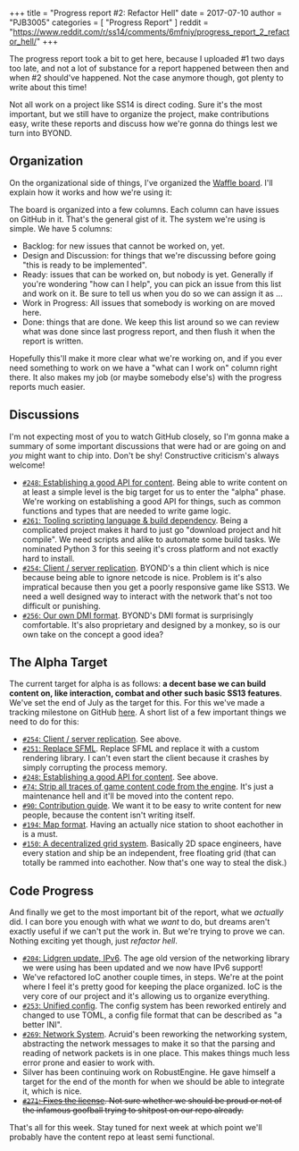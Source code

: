 +++
title = "Progress report #2: Refactor Hell"
date = 2017-07-10
author = "PJB3005"
categories = [
	"Progress Report"
]
reddit = "https://www.reddit.com/r/ss14/comments/6mfniy/progress_report_2_refactor_hell/"
+++

The progress report took a bit to get here, because I uploaded #1 two days too late, and not a lot of substance for a report happened between then and when #2 should've happened. Not the case anymore though, got plenty to write about this time!

<!--more-->

Not all work on a project like SS14 is direct coding. Sure it's the most important, but we still have to organize the project, make contributions easy, write these reports and discuss how we're gonna do things lest we turn into BYOND.

## Organization

On the organizational side of things, I've organized the [Waffle board](https://waffle.io/space-wizards/space-station-14). I'll explain how it works and how we're using it:

The board is organized into a few columns. Each column can have issues on GitHub in it. That's the general gist of it. The system we're using is simple. We have 5 columns:

* Backlog: for new issues that cannot be worked on, yet.
* Design and Discussion: for things that we're discussing before going "this is ready to be implemented".
* Ready: issues that can be worked on, but nobody is yet. Generally if you're wondering "how can I help", you can pick an issue from this list and work on it. Be sure to tell us when you do so we can assign it as ...
* Work in Progress: All issues that somebody is working on are moved here.
* Done: things that are done. We keep this list around so we can review what was done since last progress report, and then flush it when the report is written.

Hopefully this'll make it more clear what we're working on, and if you ever need something to work on we have a "what can I work on" column right there. It also makes my job (or maybe somebody else's) with the progress reports much easier.

## Discussions

I'm not expecting most of you to watch GitHub closely, so I'm gonna make a summary of some important discussions that were had or are going on and *you* might want to chip into. Don't be shy! Constructive criticism's always welcome!

* [`#248`: Establishing a good API for content](https://github.com/space-wizards/space-station-14/issues/248). Being able to write content on at least a simple level is the big target for us to enter the "alpha" phase. We're working on establishing a good API for things, such as common functions and types that are needed to write game logic.
* [`#261`: Tooling scripting language & build dependency](https://github.com/space-wizards/space-station-14/issues/261). Being a complicated project makes it hard to just go "download project and hit compile". We need scripts and alike to automate some build tasks. We nominated Python 3 for this seeing it's cross platform and not exactly hard to install.
* [`#254`: Client / server replication](https://github.com/space-wizards/space-station-14/issues/254). BYOND's a thin client which is nice because being able to ignore netcode is nice. Problem is it's also impratical because then you get a poorly responsive game like SS13. We need a well designed way to interact with the network that's not too difficult or punishing.
* [`#256`: Our own DMI format](https://github.com/space-wizards/space-station-14/issues/256). BYOND's DMI format is surprisingly comfortable. It's also proprietary and designed by a monkey, so is our own take on the concept a good idea?

## The Alpha Target

The current target for alpha is as follows: **a decent base we can build content on, like interaction, combat and other such basic SS13 features**. We've set the end of July as the target for this. For this we've made a tracking milestone on GitHub [here](https://github.com/space-wizards/space-station-14/milestone/1). A short list of a few important things we need to do for this:

* [`#254`: Client / server replication](https://github.com/space-wizards/space-station-14/issues/254). See above.
* [`#251`: Replace SFML](https://github.com/space-wizards/space-station-14/issues/251). Replace SFML and replace it with a custom rendering library. I can't even start the client because it crashes by simply corrupting the process memory.
* [`#248`: Establishing a good API for content](https://github.com/space-wizards/space-station-14/issues/248). See above.
* [`#74`: Strip all traces of game content code from the engine](https://github.com/space-wizards/space-station-14/issues/74). It's just a maintenance hell and it'll be moved into the content repo.
* [`#90`: Contribution guide](https://github.com/space-wizards/space-station-14/issues/90). We want it to be easy to write content for new people, because the content isn't writing itself.
* [`#194`: Map format](https://github.com/space-wizards/space-station-14/issues/194). Having an actually nice station to shoot eachother in is a must.
* [`#150`: A decentralized grid system](https://github.com/space-wizards/space-station-14/issues/150). Basically 2D space engineers, have every station and ship be an independent, free floating grid (that can totally be rammed into eachother. Now that's one way to steal the disk.)

## Code Progress

And finally we get to the most important bit of the report, what we *actually* did. I can bore you enough with what we *want* to do, but dreams aren't exactly useful if we can't put the work in. But we're trying to prove we can. Nothing exciting yet though, just *refactor hell*.

* [`#204`: Lidgren update, IPv6](https://github.com/space-wizards/space-station-14/pull/204). The age old version of the networking library we were using has been updated and we now have IPv6 support!
* We've refactored IoC another couple times, in steps. We're at the point where I feel it's pretty good for keeping the place organized. IoC is the very core of our project and it's allowing us to organize everything.
* [`#253`: Unified config](https://github.com/space-wizards/space-station-14/pull/253). The config system has been reworked entirely and changed to use TOML, a config file format that can be described as "a better INI".
* [`#269`: Network System](https://github.com/space-wizards/space-station-14/pull/269). Acruid's been reworking the networking system, abstracting the network messages to make it so that the parsing and reading of network packets is in one place. This makes things much less error prone and easier to work with.
* Silver has been continuing work on RobustEngine. He gave himself a target for the end of the month for when we should be able to integrate it, which is nice.
* ~~[`#271`: Fixes the license](https://github.com/space-wizards/space-station-14/pull/271). Not sure whether we should be proud or not of the infamous goofball trying to shitpost on our repo already.~~

That's all for this week. Stay tuned for next week at which point we'll probably have the content repo at least semi functional.
